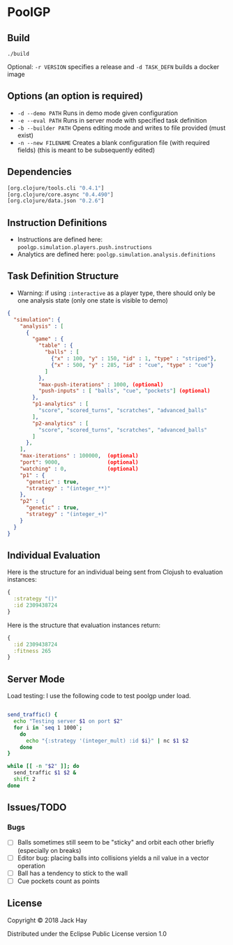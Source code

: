 # PoolGP

## Build
```
./build
```
Optional: `-r VERSION` specifies a release and `-d TASK_DEFN` builds a docker image

## Options (an option is required)
- `-d --demo PATH` Runs in demo mode given configuration
- `-e --eval PATH` Runs in server mode with specified task definition
- `-b --builder PATH` Opens editing mode and writes to file provided (must exist)
- `-n --new FILENAME` Creates a blank configuration file (with required fields) (this is meant to be subsequently edited)

## Dependencies
```clojure
[org.clojure/tools.cli "0.4.1"]
[org.clojure/core.async "0.4.490"]
[org.clojure/data.json "0.2.6"]
```

## Instruction Definitions
- Instructions are defined here: `poolgp.simulation.players.push.instructions`
- Analytics are defined here: `poolgp.simulation.analysis.definitions`

## Task Definition Structure
- Warning: if using `:interactive` as a player type, there should only be one analysis state
  (only one state is visible to demo)
```json
{
  "simulation": {
    "analysis" : [
      {
        "game" : {
          "table" : {
            "balls" : [
              {"x" : 100, "y" : 150, "id" : 1, "type" : "striped"},
              {"x" : 500, "y" : 285, "id" : "cue", "type" : "cue"}
            ]
          },
          "max-push-iterations" : 1000, (optional)
          "push-inputs" : [ "balls", "cue", "pockets"] (optional)
        },
        "p1-analytics" : [
          "score", "scored_turns", "scratches", "advanced_balls"
        ],
        "p2-analytics" : [
          "score", "scored_turns", "scratches", "advanced_balls"
        ]
      },
    ],
    "max-iterations" : 100000,  (optional)
    "port": 9000,               (optional)
    "watching" : 0,             (optional)
    "p1" : {
      "genetic" : true,
      "strategy" : "(integer_**)"
    },
    "p2" : {
      "genetic" : true,
      "strategy" : "(integer_+)"
    }
  }
}
```

## Individual Evaluation

Here is the structure for an individual being sent from Clojush to
evaluation instances:
```clojure
{
  :strategy "()"
  :id 2309438724
}
```
Here is the structure that evaluation instances return:
```clojure
{
  :id 2309438724
  :fitness 265
}
```

## Server Mode
Load testing:
I use the following code to test poolgp under load.
```bash

send_traffic() {
  echo "Testing server $1 on port $2"
  for i in `seq 1 1000`;
    do
      echo "{:strategy '(integer_mult) :id $i}" | nc $1 $2
    done
}

while [[ -n "$2" ]]; do
  send_traffic $1 $2 &
  shift 2
done
```

## Issues/TODO
### Bugs
- [ ] Balls sometimes still seem to be "sticky" and orbit each other briefly (especially on breaks)
- [ ] Editor bug: placing balls into collisions yields a nil value in a vector operation
- [ ] Ball has a tendency to stick to the wall
- [ ] Cue pockets count as points

## License

Copyright © 2018 Jack Hay

Distributed under the Eclipse Public License version 1.0
